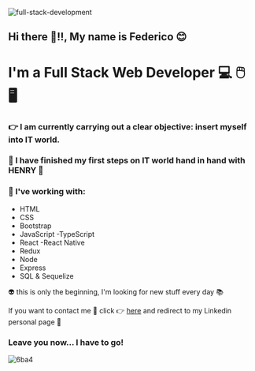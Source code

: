 ![full-stack-development](https://user-images.githubusercontent.com/95929313/193471485-4eb37033-164a-48aa-9334-0f5565d9fb3d.gif)
## Hi there 👋!!, My name is Federico :blush:  

# I'm a Full Stack Web Developer 💻 🖱️ 🖥️





### 👉 I am currently carrying out a clear objective: insert myself into IT world.
### 📖 I have finished my first steps on IT world hand in hand with HENRY 🚀

### 💾 I've working with:
    
   - HTML
   - CSS
   - Bootstrap
   - JavaScript -TypeScript
   - React -React Native
   - Redux
   - Node
   - Express
   - SQL & Sequelize

👽 this is only the beginning, I'm looking for new stuff every day 📚

If you want to contact me 📱 click 👉 [here](https://www.linkedin.com/in/federico-eloy-fucci-87664357/) and redirect to my Linkedin personal page 💪


### Leave you now... I have to go! 

![6ba4](https://user-images.githubusercontent.com/95929313/193472519-ffa74e59-33b4-49d9-b6c6-91cd96c999ec.gif)


<!--
**federicofucci21/federicofucci21** is a ✨ _special_ ✨ repository because its `README.md` (this file) appears on your GitHub profile.

Here are some ideas to get you started:

- 🔭 I’m currently working on ...
- 🌱 I’m currently learning ...
- 👯 I’m looking to collaborate on ...
- 🤔 I’m looking for help with ...
- 💬 Ask me about ...
- 📫 How to reach me: ...
- 😄 Pronouns: ...
- ⚡ Fun fact: ...
-->

